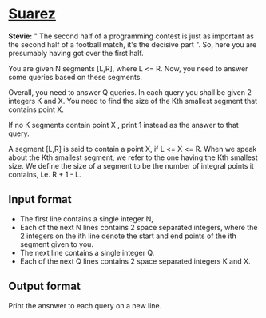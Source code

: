 # [Suarez][link]

**Stevie:** " The second half of a programming contest is just as important as the second half of a football match, it's the decisive part ". So, here you are presumably having got over the first half.

You are given N segments [L,R], where L <= R. Now, you need to answer some queries based on these segments.

Overall, you need to answer Q queries. In each query you shall be given 2 integers K and X. You need to find the size of the Kth smallest segment that contains point X.

If no K segments contain point X , print 1 instead as the answer to that query.

A segment [L,R] is said to contain a point X, if L <= X <= R. When we speak about the Kth smallest segment, we refer to the one having the Kth smallest size. We define the size of a segment to be the number of integral points it contains, i.e. R + 1 - L.

## Input format

- The first line contains a single integer N,
- Each of the next N lines contains 2 space separated integers, where the 2 integers on the ith line denote the start and end points of the ith segment given to you.
- The next line contains a single integer Q.
- Each of the next Q lines contains 2 space separated integers K and X.

## Output format

Print the ansnwer to each query on a new line.

[link]: https://www.hackerearth.com/practice/data-structures/trees/binary-search-tree/practice-problems/algorithm/suarez/
